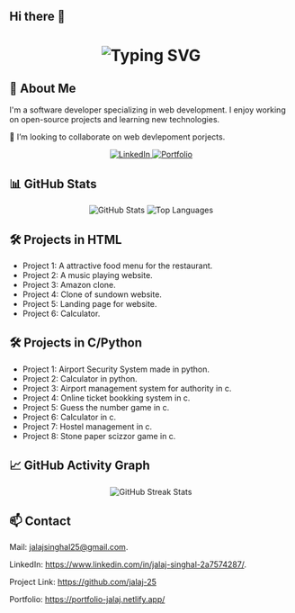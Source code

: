 ## Hi there 👋

<!--
**jalaj-25/jalaj-25** is a ✨ _special_ ✨ repository because its `README.md` (this file) appears on your GitHub profile.

Here are some ideas to get you started:

- 🔭 I’m currently working on ...
- 🌱 I’m currently learning ...
- 👯 I’m looking to collaborate on ...
- 🤔 I’m looking for help with ...
- 💬 Ask me about ...
- 😄 Pronouns: ...
- ⚡ Fun fact: ...
-->
<div align="center">
  <h1> 
    <img src="https://readme-typing-svg.herokuapp.com?font=Jetbrains+mono&size=40&duration=3000&color=33FF33&center=true&vCenter=true&width=435&lines=Hey..+I'm+Jalaj;Welcome+to+my+GitHub" alt="Typing SVG"/>
  </h1>
</div>

## 🚀 About Me

I'm a software developer specializing in web development. I enjoy working on open-source projects and learning new technologies.

👯 I’m looking to collaborate on web devlepoment porjects.

<div align="center">
  <a href="[https://www.linkedin.com/in/your-linkedin/](https://www.linkedin.com/in/jalaj-singhal-2a7574287/)">
    <img src="https://img.shields.io/badge/LinkedIn-0077B5?style=for-the-badge&logo=linkedin&logoColor=white" alt="LinkedIn"/>
  </a>
  <a href="https://portfolio-jalaj.netlify.app/">
    <img src="https://img.shields.io/badge/Portfolio-000000?style=for-the-badge&logo=github&logoColor=white" alt="Portfolio"/>
  </a>
</div>

## 📊 GitHub Stats

<div align="center">
  <img src="https://github-readme-stats.vercel.app/api?username=jalaj-25&show_icons=true&theme=radical" alt="GitHub Stats"/>
  <img src="https://github-readme-stats.vercel.app/api/top-langs/?username=jalaj-25&layout=compact&theme=radical" alt="Top Languages"/>
</div>

## 🛠️ Projects in HTML
- Project 1: A attractive food menu for the restaurant.
- Project 2: A music playing website.
- Project 3: Amazon clone.
- Project 4: Clone of sundown website.
- Project 5: Landing page for website.
- Project 6: Calculator.

## 🛠️ Projects in C/Python

- Project 1: Airport Security System made in python.
- Project 2: Calculator in python.
- Project 3: Airport management system for authority in c.
- Project 4: Online ticket bookking system in c.
- Project 5: Guess the number game in c.
- Project 6: Calculator in c.
- Project 7: Hostel management in c.
- Project 8: Stone paper scizzor game in c.

## 📈 GitHub Activity Graph

<div align="center">
  <img src="https://github-readme-streak-stats.herokuapp.com/?user=jalaj-25&theme=radical" alt="GitHub Streak Stats"/>
</div>


## 📫 Contact

Mail: jalajsinghal25@gmail.com. 

LinkedIn: https://www.linkedin.com/in/jalaj-singhal-2a7574287/.

Project Link: https://github.com/jalaj-25

Portfolio: https://portfolio-jalaj.netlify.app/
